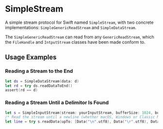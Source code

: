# SimpleStream
A simple stream protocol for Swift named `SimpleStream`, with two concrete implementations:
`SimpleGenericReadStream` and `SimpleDataStream`.

The `SimpleGenericReadStream` can read from any `GenericReadStream`, which the
`FileHandle` and `IntputStream` classes have been made conform to.

## Usage Examples
### Reading a Stream to the End
```swift
let ds = SimpleDataStream(data: d)
let rd = try ds.readDataToEnd()
assert(rd == d)
```

### Reading a Stream Until a Delimitor Is Found
```swift
let s = SimpleInputStream(stream: yourInputStream, bufferSize: 1024, bufferSizeIncrement: 512, streamReadSizeLimit: nil)
/* Read the stream until a newline (whether macOS, Windows or Classic Mac OS) is found, does not include the newline in the result. */
let line = try s.readData(upTo: [Data("\n".utf8), Data("\r".utf8), Data("\r\n".utf8)], matchingMode: .anyMatchWins, includeDelimiter: false).data
```
